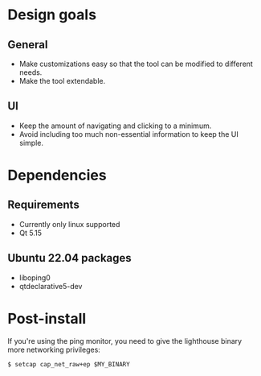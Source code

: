 # Design goals

## General
- Make customizations easy so that the tool can be modified to different needs.
- Make the tool extendable.

## UI
- Keep the amount of navigating and clicking to a minimum.
- Avoid including too much non-essential information to keep the UI simple.

# Dependencies

## Requirements
- Currently only linux supported
- Qt 5.15

## Ubuntu 22.04 packages
- liboping0
- qtdeclarative5-dev

# Post-install

If you're using the ping monitor, you need to give the lighthouse binary more networking privileges:
```
$ setcap cap_net_raw+ep $MY_BINARY
```
